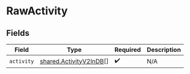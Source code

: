 # RawActivity


## Fields

| Field                                                                   | Type                                                                    | Required                                                                | Description                                                             |
| ----------------------------------------------------------------------- | ----------------------------------------------------------------------- | ----------------------------------------------------------------------- | ----------------------------------------------------------------------- |
| `activity`                                                              | [shared.ActivityV2InDB](../../../sdk/models/shared/activityv2indb.md)[] | :heavy_check_mark:                                                      | N/A                                                                     |